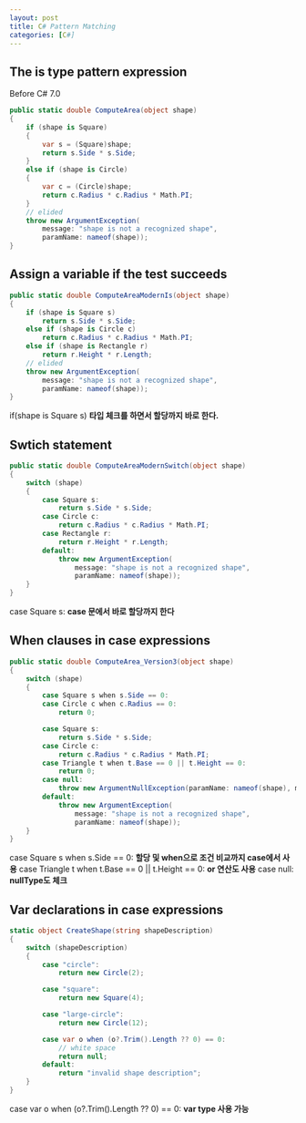 ```yaml
---
layout: post
title: C# Pattern Matching
categories: [C#]
---
```


## The is type pattern expression

Before C# 7.0

```cs
public static double ComputeArea(object shape)
{
    if (shape is Square)
    {
        var s = (Square)shape;
        return s.Side * s.Side;
    }
    else if (shape is Circle)
    {
        var c = (Circle)shape;
        return c.Radius * c.Radius * Math.PI;
    }
    // elided
    throw new ArgumentException(
        message: "shape is not a recognized shape",
        paramName: nameof(shape));
}
```

## Assign a variable if the test succeeds

```cs
public static double ComputeAreaModernIs(object shape)
{
    if (shape is Square s)
        return s.Side * s.Side;
    else if (shape is Circle c)
        return c.Radius * c.Radius * Math.PI;
    else if (shape is Rectangle r)
        return r.Height * r.Length;
    // elided
    throw new ArgumentException(
        message: "shape is not a recognized shape",
        paramName: nameof(shape));
}
```

if(shape is Square s) **타입 체크를 하면서 할당까지 바로 한다.**


## Swtich statement

```cs
public static double ComputeAreaModernSwitch(object shape)
{
    switch (shape)
    {
        case Square s:
            return s.Side * s.Side;
        case Circle c:
            return c.Radius * c.Radius * Math.PI;
        case Rectangle r:
            return r.Height * r.Length;
        default:
            throw new ArgumentException(
                message: "shape is not a recognized shape",
                paramName: nameof(shape));
    }
}
```

case Square s:   **case 문에서 바로 할당까지 한다**


## When clauses in case expressions

```cs
public static double ComputeArea_Version3(object shape)
{
    switch (shape)
    {
        case Square s when s.Side == 0:
        case Circle c when c.Radius == 0:
            return 0;

        case Square s:
            return s.Side * s.Side;
        case Circle c:
            return c.Radius * c.Radius * Math.PI;
        case Triangle t when t.Base == 0 || t.Height == 0:
            return 0;
        case null:
            throw new ArgumentNullException(paramName: nameof(shape), message: "Shape must not be null");
        default:
            throw new ArgumentException(
                message: "shape is not a recognized shape",
                paramName: nameof(shape));
    }
}
```
case Square s when s.Side == 0:  **할당 및 when으로 조건 비교까지 case에서 사용**
case Triangle t when t.Base == 0 || t.Height == 0:   **or 연산도 사용**
case null:  **nullType도 체크**


## Var declarations in case expressions

```cs
static object CreateShape(string shapeDescription)
{
    switch (shapeDescription)
    {
        case "circle":
            return new Circle(2);

        case "square":
            return new Square(4);

        case "large-circle":
            return new Circle(12);

        case var o when (o?.Trim().Length ?? 0) == 0:
            // white space
            return null;
        default:
            return "invalid shape description";
    }
}
```
case var o when (o?.Trim().Length ?? 0) == 0: **var type 사용 가능**